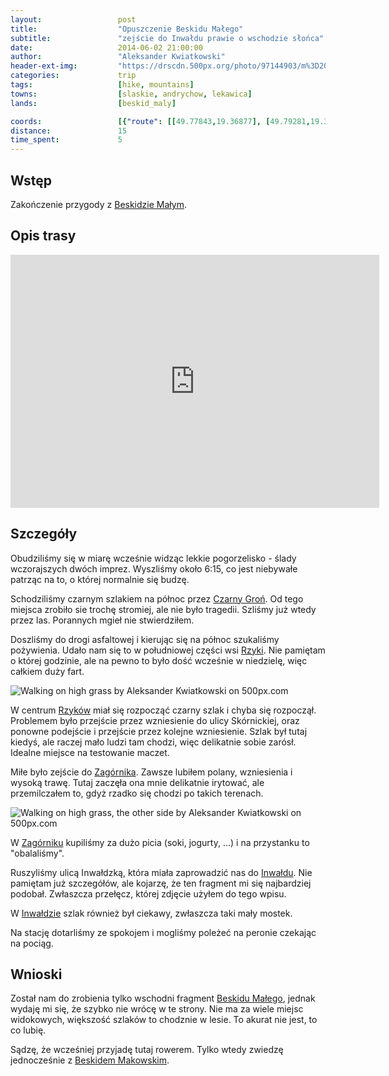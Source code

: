 ```yaml
---
layout:                 post
title:                  "Opuszczenie Beskidu Małego"
subtitle:               "zejście do Inwałdu prawie o wschodzie słońca"
date:                   2014-06-02 21:00:00
author:                 "Aleksander Kwiatkowski"
header-ext-img:         "https://drscdn.500px.org/photo/97144903/m%3D2048/912df5c155c296b53a1edf92c86a41de"
categories:             trip
tags:                   [hike, mountains]
towns:                  [slaskie, andrychow, lekawica]
lands:                  [beskid_maly]

coords:                 [{"route": [[49.77843,19.36877], [49.79281,19.37546], [49.78766,19.37924], [49.78633,19.38795], [49.79386,19.38842], [49.81262,19.38563], [49.81514,19.38834], [49.82289,19.38156], [49.83784,19.38306], [49.84290,19.37941], [49.85032,19.38169], [49.85112,19.38726], [49.85311,19.38722]], "type": "hike"}, {"route": [[49.85304,19.38754], [49.85564,19.35243], [49.84828,19.34668], [49.84795,19.33604], [49.87627,19.28995], [49.88501,19.23931], [49.87959,19.20017], [49.83787,19.11176], [49.82951,19.07855], [49.83555,19.04739]], "type": "train"}]
distance:               15
time_spent:             5
---
```


[wiki-beskid-maly]:             https://pl.wikipedia.org/wiki/Beskid_Ma%C5%82y
[wiki-chatka]:                  https://pl.wikipedia.org/wiki/Chatka_na_Potr%C3%B3jnej
[wiki-czarny-gron]:             https://pl.wikipedia.org/wiki/Czarny_Gro%C5%84_(793_m)
[wiki-rzyki]:                   https://pl.wikipedia.org/wiki/Rzyki
[wiki-zagornik]:                https://pl.wikipedia.org/wiki/Zag%C3%B3rnik_(wojew%C3%B3dztwo_ma%C5%82opolskie)
[wiki-inwald]:                  https://pl.wikipedia.org/wiki/Inwa%C5%82d
[wiki-beskid-makowski]:         https://pl.wikipedia.org/wiki/Beskid_Makowski

Wstęp
-----

Zakończenie przygody z [Beskidzie Małym][wiki-beskid-maly].

Opis trasy
----------

<iframe height='405' width='590' frameborder='0' allowtransparency='true' scrolling='no' src='https://www.strava.com/activities/277384079/embed/3362e7c5e9132207e813d69e7d9cb71a95fa607f'></iframe>

Szczegóły
---------

Obudziliśmy się w miarę wcześnie widząc lekkie pogorzelisko - ślady wczorajszych
dwóch imprez. Wyszliśmy około 6:15, co jest niebywałe patrząc na to, o której
normalnie się budzę.

Schodziliśmy czarnym szlakiem na północ przez [Czarny Groń][wiki-czarny-gron].
Od tego miejsca zrobiło sie trochę stromiej, ale nie było tragedii. Szliśmy już
wtedy przez las. Porannych mgieł nie stwierdziłem.

Doszliśmy do drogi asfaltowej i kierując się na północ szukaliśmy pożywienia.
Udało nam się to w południowej części wsi [Rzyki][wiki-rzyki].
Nie pamiętam o której godzinie, ale na pewno to było dość
wcześnie w niedzielę, więc całkiem duży fart.

<div class='pixels-photo'>
  <p>
    <img src='https://drscdn.500px.org/photo/146076093/m%3D900/1dc38fdef88a2f44b97263feadd9c415' alt='Walking on high grass by Aleksander Kwiatkowski on 500px.com'>
  </p>
  <a href='https://500px.com/photo/146076093/walking-on-high-grass-by-aleksander-kwiatkowski' alt='Walking on high grass by Aleksander Kwiatkowski on 500px.com'></a>
</div>
<script type='text/javascript' src='https://500px.com/embed.js'></script>

W centrum [Rzyków][wiki-rzyki] miał się rozpocząć czarny szlak i chyba się rozpoczął.
Problemem było przejście
przez wzniesienie do ulicy Skórnickiej, oraz ponowne podejście i przejście przez
kolejne wzniesienie. Szlak był tutaj kiedyś, ale raczej mało ludzi tam chodzi, więc
delikatnie sobie zarósł. Idealne miejsce na testowanie maczet.

Miłe było zejście do [Zagórnika][wiki-zagornik]. Zawsze lubiłem polany, wzniesienia
i wysoką trawę. Tutaj zaczęła ona mnie delikatnie irytować, ale przemilczałem to,
gdyż rzadko się chodzi po takich terenach.

<div class='pixels-photo'>
  <p>
    <img src='https://drscdn.500px.org/photo/146076309/m%3D900/d69a308a469c9ef062db2646305ca144' alt='Walking on high grass, the other side by Aleksander Kwiatkowski on 500px.com'>
  </p>
  <a href='https://500px.com/photo/146076309/walking-on-high-grass-the-other-side-by-aleksander-kwiatkowski' alt='Walking on high grass, the other side by Aleksander Kwiatkowski on 500px.com'></a>
</div>
<script type='text/javascript' src='https://500px.com/embed.js'></script>

W [Zagórniku][wiki-zagornik] kupiliśmy za dużo picia (soki, jogurty, ...) i
na przystanku to "obalaliśmy".

Ruszyliśmy ulicą Inwałdzką, która miała zaprowadzić nas do [Inwałdu][wiki-inwald].
Nie pamiętam już szczegółów, ale kojarzę, że ten fragment mi się najbardziej
podobał. Zwłaszcza przełęcz, której zdjęcie użyłem do tego wpisu.

W [Inwałdzie][wiki-inwald] szlak również był ciekawy, zwłaszcza taki mały mostek.

Na stację dotarliśmy ze spokojem i mogliśmy poleżeć na peronie czekając na
pociąg.

Wnioski
-------

Został nam do zrobienia tylko wschodni fragment [Beskidu Małego][wiki-beskid-maly],
jednak wydaję mi się, że szybko nie wrócę w te strony. Nie ma za wiele miejsc
widokowych, większość szlaków to chodznie w lesie. To akurat nie jest, to co lubię.

Sądzę, że wcześniej przyjadę tutaj rowerem. Tylko wtedy zwiedzę jednocześnie z
[Beskidem Makowskim][wiki-beskid-makowski].
